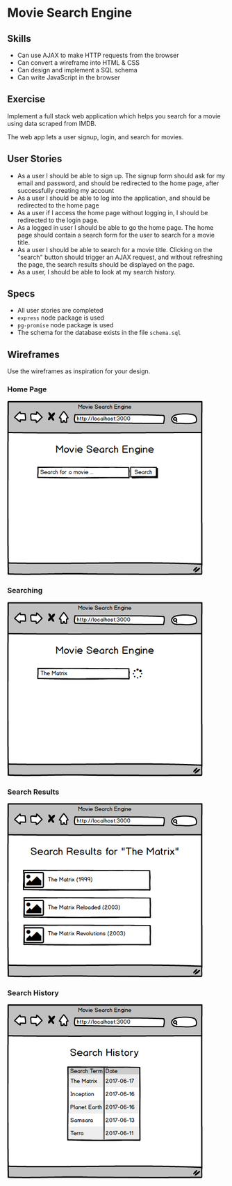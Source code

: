 # Movie Search Engine


## Skills

- Can use AJAX to make HTTP requests from the browser
- Can convert a wireframe into HTML & CSS
- Can design and implement a SQL schema
- Can write JavaScript in the browser

## Exercise

Implement a full stack web application which helps you search for a movie using data scraped from IMDB.

The web app lets a user signup, login, and search for movies.

## User Stories
- As a user I should be able to sign up. The signup form should ask for my email and password, and should be redirected to the home page, after successfully creating my account
- As a user I should be able to log into the application, and should be redirected to the home page
- As a user if I access the home page without logging in, I should be redirected to the login page.
- As a logged in user I should be able to go the home page. The home page should contain a search form for the user to search for a movie title.
- As a user I should be able to search for a movie title. Clicking on the "search" button should trigger an AJAX request, and without refreshing the page, the search results should be displayed on the page.
- As a user, I should be able to look at my search history.

## Specs
- All user stories are completed
- `express` node package is used
- `pg-promise` node package is used
- The schema for the database exists in the file `schema.sql`

## Wireframes

Use the wireframes as inspiration for your design.

### Home Page

![home-page](./home-page.png)

### Searching

![searching](./searching.png)

### Search Results

![search-results](./search-results.png)

### Search History

![search-history](./search-history.png)
